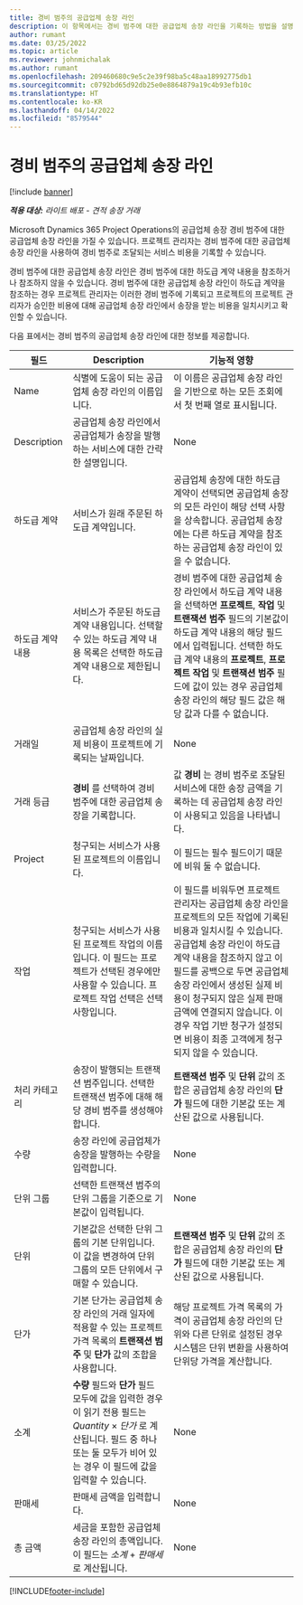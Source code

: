 ```yaml
---
title: 경비 범주의 공급업체 송장 라인
description: 이 항목에서는 경비 범주에 대한 공급업체 송장 라인을 기록하는 방법을 설명합니다.
author: rumant
ms.date: 03/25/2022
ms.topic: article
ms.reviewer: johnmichalak
ms.author: rumant
ms.openlocfilehash: 209460680c9e5c2e39f98ba5c48aa18992775db1
ms.sourcegitcommit: c0792bd65d92db25e0e8864879a19c4b93efb10c
ms.translationtype: HT
ms.contentlocale: ko-KR
ms.lasthandoff: 04/14/2022
ms.locfileid: "8579544"
---
```

# <a name="vendor-invoice-lines-for-expense-categories"></a>경비 범주의 공급업체 송장 라인

[!include [banner](../../includes/dataverse-preview.md)]

_**적용 대상:** 라이트 배포 - 견적 송장 거래_

Microsoft Dynamics 365 Project Operations의 공급업체 송장 경비 범주에 대한 공급업체 송장 라인을 가질 수 있습니다. 프로젝트 관리자는 경비 범주에 대한 공급업체 송장 라인을 사용하여 경비 범주로 조달되는 서비스 비용을 기록할 수 있습니다.

경비 범주에 대한 공급업체 송장 라인은 경비 범주에 대한 하도급 계약 내용을 참조하거나 참조하지 않을 수 있습니다. 경비 범주에 대한 공급업체 송장 라인이 하도급 계약을 참조하는 경우 프로젝트 관리자는 이러한 경비 범주에 기록되고 프로젝트의 프로젝트 관리자가 승인한 비용에 대해 공급업체 송장 라인에서 송장을 받는 비용을 일치시키고 확인할 수 있습니다.

다음 표에서는 경비 범주의 공급업체 송장 라인에 대한 정보를 제공합니다.

| 필드 | Description | 기능적 영향 |
| --- | --- | --- |
| Name | 식별에 도움이 되는 공급업체 송장 라인의 이름입니다. | 이 이름은 공급업체 송장 라인을 기반으로 하는 모든 조회에서 첫 번째 열로 표시됩니다. |
| Description | 공급업체 송장 라인에서 공급업체가 송장을 발행하는 서비스에 대한 간략한 설명입니다. | None |
| 하도급 계약 | 서비스가 원래 주문된 하도급 계약입니다. | 공급업체 송장에 대한 하도급 계약이 선택되면 공급업체 송장의 모든 라인이 해당 선택 사항을 상속합니다. 공급업체 송장에는 다른 하도급 계약을 참조하는 공급업체 송장 라인이 있을 수 없습니다. |
| 하도급 계약 내용 | 서비스가 주문된 하도급 계약 내용입니다. 선택할 수 있는 하도급 계약 내용 목록은 선택한 하도급 계약 내용으로 제한됩니다. | 경비 범주에 대한 공급업체 송장 라인에서 하도급 계약 내용을 선택하면 **프로젝트**, **작업** 및 **트랜잭션 범주** 필드의 기본값이 하도급 계약 내용의 해당 필드에서 입력됩니다. 선택한 하도급 계약 내용의 **프로젝트**, **프로젝트 작업** 및 **트랜잭션 범주** 필드에 값이 있는 경우 공급업체 송장 라인의 해당 필드 값은 해당 값과 다를 수 없습니다. |
| 거래일 | 공급업체 송장 라인의 실제 비용이 프로젝트에 기록되는 날짜입니다. |None |
| 거래 등급 | **경비** 를 선택하여 경비 범주에 대한 공급업체 송장을 기록합니다. | 값 **경비** 는 경비 범주로 조달된 서비스에 대한 송장 금액을 기록하는 데 공급업체 송장 라인이 사용되고 있음을 나타냅니다. |
| Project | 청구되는 서비스가 사용된 프로젝트의 이름입니다. | 이 필드는 필수 필드이기 때문에 비워 둘 수 없습니다. |
| 작업 | 청구되는 서비스가 사용된 프로젝트 작업의 이름입니다. 이 필드는 프로젝트가 선택된 경우에만 사용할 수 있습니다. 프로젝트 작업 선택은 선택 사항입니다. | 이 필드를 비워두면 프로젝트 관리자는 공급업체 송장 라인을 프로젝트의 모든 작업에 기록된 비용과 일치시킬 수 있습니다. 공급업체 송장 라인이 하도급 계약 내용을 참조하지 않고 이 필드를 공백으로 두면 공급업체 송장 라인에서 생성된 실제 비용이 청구되지 않은 실제 판매 금액에 연결되지 않습니다. 이 경우 작업 기반 청구가 설정되면 비용이 최종 고객에게 청구되지 않을 수 있습니다. |
| 처리 카테고리 | 송장이 발행되는 트랜잭션 범주입니다. 선택한 트랜잭션 범주에 대해 해당 경비 범주를 생성해야 합니다. | **트랜잭션 범주** 및 **단위** 값의 조합은 공급업체 송장 라인의 **단가** 필드에 대한 기본값 또는 계산된 값으로 사용됩니다. |
| 수량 | 송장 라인에 공급업체가 송장을 발행하는 수량을 입력합니다. |None|
| 단위 그룹 | 선택한 트랜잭션 범주의 단위 그룹을 기준으로 기본값이 입력됩니다. | None |
| 단위 | 기본값은 선택한 단위 그룹의 기본 단위입니다. 이 값을 변경하여 단위 그룹의 모든 단위에서 구매할 수 있습니다. | **트랜잭션 범주** 및 **단위** 값의 조합은 공급업체 송장 라인의 **단가** 필드에 대한 기본값 또는 계산된 값으로 사용됩니다. |
| 단가 | 기본 단가는 공급업체 송장 라인의 거래 일자에 적용할 수 있는 프로젝트 가격 목록의 **트랜잭션 범주** 및 **단가** 값의 조합을 사용합니다. | 해당 프로젝트 가격 목록의 가격이 공급업체 송장 라인의 단위와 다른 단위로 설정된 경우 시스템은 단위 변환을 사용하여 단위당 가격을 계산합니다. |
| 소계 | **수량** 필드와 **단가** 필드 모두에 값을 입력한 경우 이 읽기 전용 필드는 *Quantity* &times; *단가* 로 계산됩니다. 필드 중 하나 또는 둘 모두가 비어 있는 경우 이 필드에 값을 입력할 수 있습니다.| None |
| 판매세 | 판매세 금액을 입력합니다. | None |
| 총 금액 | 세금을 포함한 공급업체 송장 라인의 총액입니다. 이 필드는 *소계*  +  *판매세* 로 계산됩니다. | None |

[!INCLUDE[footer-include](../../includes/footer-banner.md)]
